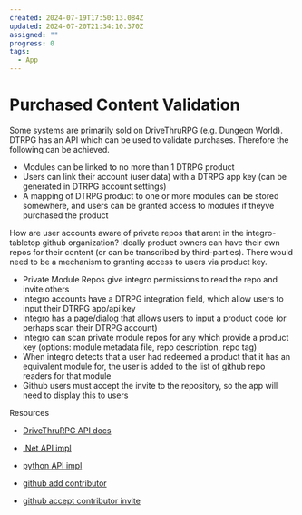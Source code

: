 ```yaml
---
created: 2024-07-19T17:50:13.084Z
updated: 2024-07-20T21:34:10.370Z
assigned: ""
progress: 0
tags:
  - App
---
```


# Purchased Content Validation

Some systems are primarily sold on DriveThruRPG (e.g. Dungeon World). DTRPG has an API which can be used to validate purchases. Therefore the following can be achieved.

- Modules can be linked to no more than 1 DTRPG product
- Users can link their account (user data) with a DTRPG app key (can be generated in DTRPG account settings)
- A mapping of DTRPG product to one or more modules can be stored somewhere, and users can be granted access to modules if theyve purchased the product



How are user accounts aware of private repos that arent in the integro-tabletop github organization? Ideally product owners can have their own repos for their content (or can be transcribed by third-parties). There would need to be a mechanism to granting access to users via product key.

- Private Module Repos give integro permissions to read the repo and invite others
- Integro accounts have a DTRPG integration field, which allow users to input their DTRPG app/api key
- Integro has a page/dialog that allows users to input a product code (or perhaps scan their DTRPG account)
- Integro can scan private module repos for any which provide a product key (options: module metadata file, repo description, repo tag)
- When integro detects that a user had redeemed a product that it has an equivalent module for, the user is added to the list of github repo readers for that module
- Github users must accept the invite to the repository, so the app will need to display this to users

Resources

- [DriveThruRPG API docs](https://github.com/jramboz/DTRPG_API)
- [.Net API impl](https://github.com/JamesSkemp/DriveThruRpg)
- [python API impl](https://github.com/glujan/drpg)

- [github add contributor](https://docs.github.com/en/rest/collaborators/collaborators?apiVersion=2022-11-28#add-a-repository-collaborator)
- [github accept contributor invite](https://docs.github.com/en/rest/collaborators/invitations?apiVersion=2022-11-28)
